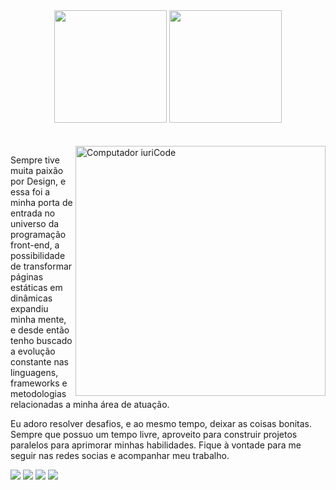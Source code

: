 <div align="center">
  <img height="180em" src="https://github-readme-stats.vercel.app/api?username=GiuliaAmaral&show_icons=true&theme=tokyonight&include_all_commits=true&count_private=true"/>
  <img height="180em" src="https://github-readme-stats.vercel.app/api/top-langs/?username=GiuliaAmaral&layout=compact&langs_count=7&theme=tokyonight"/>
  <br/><br/><br/>
</div>

<img src="https://i.imgur.com/JoitVwh.gif" min-width="400px" max-width="400px" width="400px" align="right" alt="Computador iuriCode">

<p align="left"> 
 Sempre tive muita paixão por Design, e essa foi a minha porta de entrada no universo da programação front-end, a possibilidade de transformar páginas estáticas em dinâmicas expandiu minha mente, e desde então tenho buscado a evolução constante nas linguagens, frameworks e metodologias relacionadas a minha área de atuação.
</p>

<p align="left">
Eu adoro resolver desafios, e ao mesmo tempo, deixar as coisas bonitas. Sempre que possuo um tempo livre, aproveito para construir projetos paralelos para aprimorar minhas habilidades. Fique à vontade para me seguir nas redes socias e acompanhar meu trabalho.
</p>

<a href="https://medium.com/@giuliaamaral.dev" target="_blank"><img src="https://img.shields.io/badge/medium-%2312100E.svg?&style=for-the-badge&logo=medium&logoColor=white" /></a>  [<img src="https://img.shields.io/badge/linkedin-%230077B5.svg?&style=for-the-badge&logo=linkedin&logoColor=white" />](https://www.linkedin.com/in/giuliaamarall/)  [<img src = "https://img.shields.io/badge/instagram-%23E4405F.svg?&style=for-the-badge&logo=instagram&logoColor=white">](https://www.instagram.com/USERNAME/) [<img src = "https://img.shields.io/badge/facebook-%231877F2.svg?&style=for-the-badge&logo=facebook&logoColor=white">](https://www.facebook.com/USERNAME)

